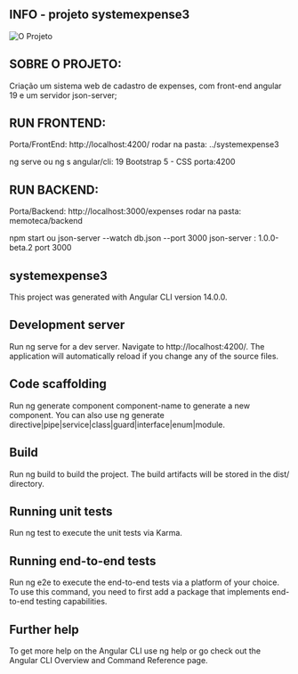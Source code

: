 ## INFO - projeto systemexpense3

![O Projeto](main/src/assets/systemexpense3.png)

## SOBRE O PROJETO:
Criação um sistema web de cadastro de expenses, com front-end angular 19 e um servidor json-server;


## RUN FRONTEND:
Porta/FrontEnd: http://localhost:4200/ rodar na pasta: ../systemexpense3

ng serve ou ng s
angular/cli: 19 Bootstrap 5 - CSS porta:4200

## RUN BACKEND:
Porta/Backend: http://localhost:3000/expenses rodar na pasta: memoteca/backend

npm start ou json-server --watch db.json --port 3000
json-server : 1.0.0-beta.2 port 3000

## systemexpense3
This project was generated with Angular CLI version 14.0.0.

## Development server
Run ng serve for a dev server. Navigate to http://localhost:4200/. The application will automatically reload if you change any of the source files.

## Code scaffolding
Run ng generate component component-name to generate a new component. You can also use ng generate directive|pipe|service|class|guard|interface|enum|module.

## Build
Run ng build to build the project. The build artifacts will be stored in the dist/ directory.

## Running unit tests
Run ng test to execute the unit tests via Karma.

## Running end-to-end tests
Run ng e2e to execute the end-to-end tests via a platform of your choice. To use this command, you need to first add a package that implements end-to-end testing capabilities.

## Further help
To get more help on the Angular CLI use ng help or go check out the Angular CLI Overview and Command Reference page.
